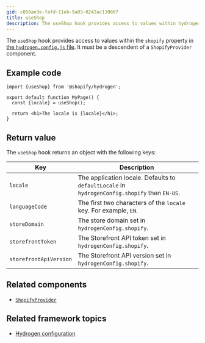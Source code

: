 ```yaml
---
gid: c850ae3e-fafd-11eb-9a03-0242ac130007
title: useShop
description: The useShop hook provides access to values within hydrogen.config.js.
---
```


The `useShop` hook provides access to values within the `shopify` property in [the `hydrogen.config.js` file](https://shopify.dev/custom-storefronts/hydrogen/framework/hydrogen-config). It must be a descendent of a `ShopifyProvider` component.

## Example code

```tsx
import {useShop} from '@shopify/hydrogen';

export default function MyPage() {
  const {locale} = useShop();

  return <h1>The locale is {locale}</h1>;
}
```

## Return value

The `useShop` hook returns an object with the following keys:

| Key                    | Description                                                                                   |
| ---------------------- | --------------------------------------------------------------------------------------------- |
| `locale`               | The application locale. Defaults to `defaultLocale` in `hydrogenConfig.shopify` then `EN-US`. |
| `languageCode`         | The first two characters of the `locale` key. For example, `EN`.                              |
| `storeDomain`          | The store domain set in `hydrogenConfig.shopify`.                                             |
| `storefrontToken`      | The Storefront API token set in `hydrogenConfig.shopify`.                                     |
| `storefrontApiVersion` | The Storefront API version set in `hydrogenConfig.shopify`.                                   |

## Related components

- [`ShopifyProvider`](https://shopify.dev/api/hydrogen/components/global/shopifyprovider)

## Related framework topics

- [Hydrogen configuration](https://shopify.dev/custom-storefronts/hydrogen/framework/hydrogen-config)
